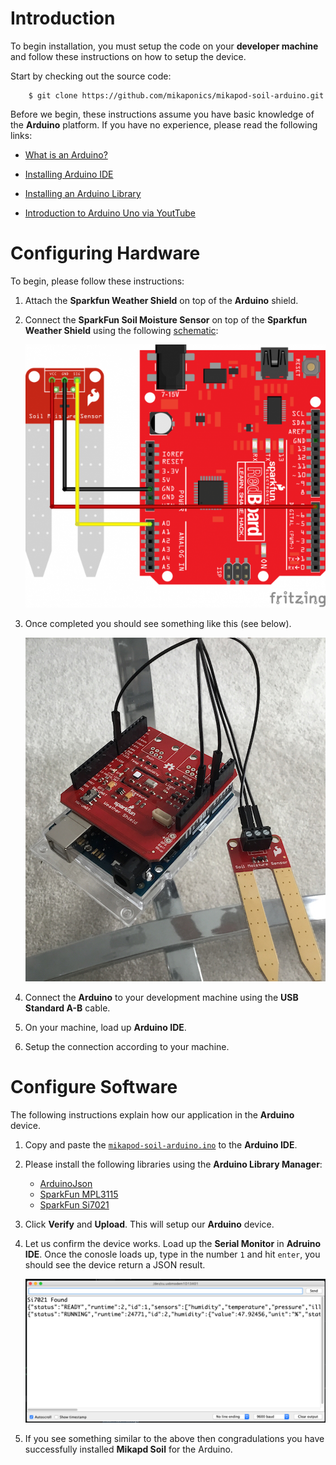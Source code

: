 # Introduction
To begin installation, you must setup the code on your **developer machine** and follow these instructions on how to setup the device.

Start by checking out the source code:

        $ git clone https://github.com/mikaponics/mikapod-soil-arduino.git

Before we begin, these instructions assume you have basic knowledge of the **Arduino** platform. If you have no experience, please read the following links:

* [What is an Arduino?](https://learn.sparkfun.com/tutorials/what-is-an-arduino)

* [Installing Arduino IDE](https://learn.sparkfun.com/tutorials/installing-arduino-ide)

* [Installing an Arduino Library](https://learn.sparkfun.com/tutorials/installing-an-arduino-library)

* [Introduction to Arduino Uno via YoutTube](https://youtu.be/0TM_AbK3Epc)


# Configuring Hardware

To begin, please follow these instructions:

1. Attach the **Sparkfun Weather Shield** on top of the **Arduino** shield.

2. Connect the **SparkFun Soil Moisture Sensor** on top of the **Sparkfun Weather Shield** using the following [schematic](https://learn.sparkfun.com/tutorials/soil-moisture-sensor-hookup-guide):

    ![Soil Moisture Schematic](img/hardware/soilMoisture.png)

3. Once completed you should see something like this (see below).

    ![Soil Moisture](img/hardware/solMoistureReal.jpg)

4. Connect the **Arduino** to your development machine using the **USB Standard A-B** cable.

5. On your machine, load up **Arduino IDE**.

6. Setup the connection according to your machine.

# Configure Software
The following instructions explain how our application in the **Arduino** device.

1. Copy and paste the [``mikapod-soil-arduino.ino``](https://github.com/mikaponics/mikapod-soil-arduino/blob/master/mikapod-soil-arduino/mikapod-soil-arduino.ino) to the **Arduino IDE**.

2. Please install the following libraries using the **Arduino Library Manager**:

    * [ArduinoJson](https://arduinojson.org)
    * [SparkFun MPL3115](https://github.com/sparkfun/MPL3115A2_Breakout)
    * [SparkFun Si7021](https://github.com/sparkfun/SparkFun_Si701_Breakout_Arduino_Library)

3. Click **Verify** and **Upload**. This will setup our **Arduino** device.

4. Let us confirm the device works. Load up the **Serial Monitor** in **Adruino IDE**. Once the conosle loads up, type in the number `1` and hit `enter`, you should see the device return a JSON result.

    ![Soil Moisture](img/hardware/serial_monitor_example.png)

5. If you see something similar to the above then congradulations you have successfully installed **Mikapd Soil** for the Arduino.
